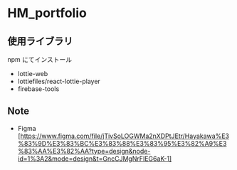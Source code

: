 # HM_portfolio

## 使用ライブラリ

npm にてインストール

- lottie-web
- lottiefiles/react-lottie-player
- firebase-tools

## Note

- Figma
  [https://www.figma.com/file/jTivSoLOGWMa2nXDPtJEtr/Hayakawa%E3%83%9D%E3%83%BC%E3%83%88%E3%83%95%E3%82%A9%E3%83%AA%E3%82%AA?type=design&node-id=1%3A2&mode=design&t=GncCJMgNrFIEG6aK-1]
